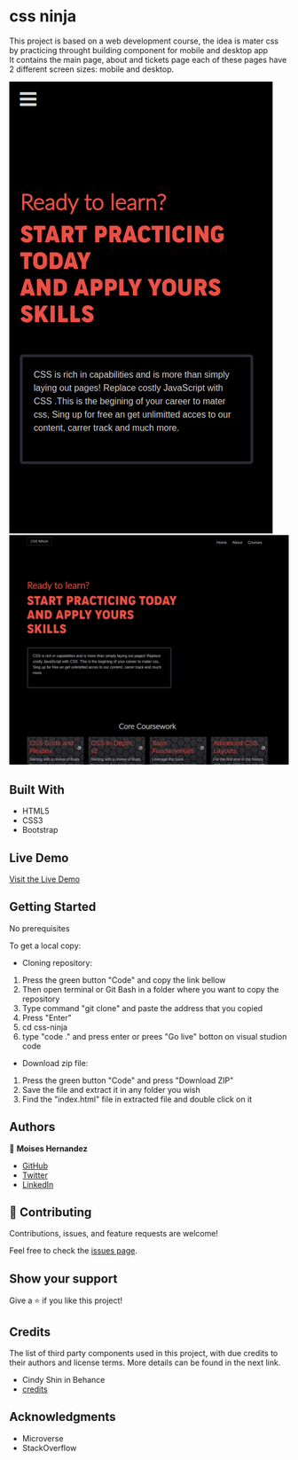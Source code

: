 # css ninja
This project is based on a web development course, the idea is mater css 
by practicing throught building component for mobile and desktop app  
It contains the main page, about and tickets page each of 
these pages have 2 different screen sizes: mobile and desktop.

![screenshot](./images/mobile-black.png)
![screenshot](./images/desktop-black.png)

## Built With

- HTML5
- CSS3
- Bootstrap

## Live Demo

[Visit the Live Demo](https://mhdez221993.github.io/css-ninja/)


## Getting Started

No prerequisites

To get a local copy:
 
- Cloning repository:
 1. Press the green button "Code" and copy the link bellow
 2. Then open terminal or Git Bash in a folder where you want to copy the repository
 3. Type command "git clone" and paste the address that you copied
 4. Press "Enter"
 5. cd css-ninja
 6. type "code ." and press enter or prees "Go live" botton on visual studion code
- Download zip file:
 1. Press the green button "Code" and press "Download ZIP"
 2. Save the file and extract it in any folder you wish
 3. Find the "index.html" file in extracted file and double click on it

## Authors


👤 **Moises Hernandez**

- [GitHub](https://github.com/Mhdez221993)
- [Twitter](https://twitter.com/MoisesH42060050)
- [LinkedIn](https://www.linkedin.com/in/moises-hernandez-9bbb17145/)

## 🤝 Contributing

Contributions, issues, and feature requests are welcome!

Feel free to check the [issues page](../../issues/).

## Show your support

Give a ⭐️ if you like this project!

## Credits

The list of third party components used in this project, with due credits to their authors and license terms. More details can be found in the next link.

- Cindy Shin in Behance
- [credits](https://www.behance.net/gallery/29845175/CC-Global-Summit-2015)


## Acknowledgments

- Microverse
- StackOverflow
